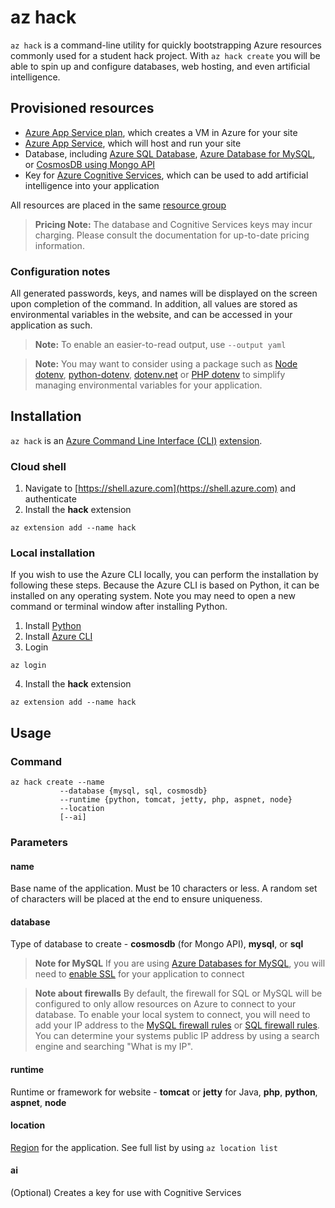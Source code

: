 # az hack

`az hack` is a command-line utility for quickly bootstrapping Azure resources commonly used for a student hack project. With `az hack create` you will be able to spin up and configure databases, web hosting, and even artificial intelligence.

## Provisioned resources

- [Azure App Service plan](https://docs.microsoft.com/azure/app-service/overview-hosting-plans), which creates a VM in Azure for your site
- [Azure App Service](https://docs.microsoft.com/azure/app-service/overview), which will host and run your site
- Database, including [Azure SQL Database](https://docs.microsoft.com/azure/sql-database/), [Azure Database for MySQL](https://docs.microsoft.com/azure/mysql/), or [CosmosDB using Mongo API](https://docs.microsoft.com/azure/cosmos-db/mongodb-introduction)
- Key for [Azure Cognitive Services](https://docs.microsoft.com/azure/cognitive-services/), which can be used to add artificial intelligence into your application

All resources are placed in the same [resource group](https://docs.microsoft.com/azure/azure-resource-manager/resource-group-overview#resource-groups)

> **Pricing Note:** The database and Cognitive Services keys may incur charging. Please consult the documentation for up-to-date pricing information.

### Configuration notes

All generated passwords, keys, and names will be displayed on the screen upon completion of the command. In addition, all values are stored as environmental variables in the website, and can be accessed in your application as such.

> **Note:** To enable an easier-to-read output, use `--output yaml`

> **Note:** You may want to consider using a package such as [Node dotenv](https://www.npmjs.com/package/dotenv), [python-dotenv](https://pypi.org/project/python-dotenv/), [dotenv.net](https://www.nuget.org/packages/dotenv.net/) or [PHP dotenv](https://github.com/vlucas/phpdotenv) to simplify managing environmental variables for your application.

## Installation

`az hack` is an [Azure Command Line Interface (CLI)](https://docs.microsoft.com/cli/azure/?view=azure-cli-latest) [extension](https://docs.microsoft.com/cli/azure/azure-cli-extensions-overview?view=azure-cli-latest).

### Cloud shell

1. Navigate to [https://shell.azure.com](https://shell.azure.com) and authenticate
2. Install the **hack** extension

```azurecli-interactive
az extension add --name hack
```

### Local installation

If you wish to use the Azure CLI locally, you can perform the installation by following these steps. Because the Azure CLI is based on Python, it can be installed on any operating system. Note you may need to open a new command or terminal window after installing Python.

1. Install [Python](https://python.org)
2. Install [Azure CLI](https://docs.microsoft.com/cli/azure/install-azure-cli?view=azure-cli-latest)
3. Login

```azurecli-interactive
az login
```

4. Install the **hack** extension

```azurecli-interactive
az extension add --name hack
```

## Usage

### Command

```azurecli-interactive
az hack create --name
           --database {mysql, sql, cosmosdb}
           --runtime {python, tomcat, jetty, php, aspnet, node}
           --location
           [--ai]
```

### Parameters

#### name

Base name of the application. Must be 10 characters or less. A random set of characters will be placed at the end to ensure uniqueness.

#### database

Type of database to create - **cosmosdb** (for Mongo API), **mysql**, or **sql**

> **Note for MySQL** If you are using [Azure Databases for MySQL](https://docs.microsoft.com/azure/mysql/), you will need to [enable SSL](https://docs.microsoft.com/azure/mysql/howto-configure-ssl) for your application to connect

> **Note about firewalls** By default, the firewall for SQL or MySQL will be configured to only allow resources on Azure to connect to your database. To enable your local system to connect, you will need to add your IP address to the [MySQL firewall rules](https://docs.microsoft.com/azure/mysql/howto-manage-firewall-using-cli) or [SQL firewall rules](https://docs.microsoft.com/cli/azure/sql/server/firewall-rule?view=azure-cli-latest). You can determine your systems public IP address by using a search engine and searching "What is my IP".

#### runtime

Runtime or framework for website - **tomcat** or **jetty** for Java, **php**, **python**, **aspnet**, **node**

#### location

[Region](https://azure.microsoft.com/global-infrastructure/regions/) for the application. See full list by using `az location list`

#### ai

(Optional) Creates a key for use with Cognitive Services
